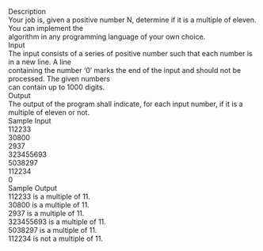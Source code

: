 Description<br>
Your job is, given a positive number N, determine if it is a multiple of eleven. You can implement the<br>
algorithm in any programming language of your own choice.<br>
Input<br>
The input consists of a series of positive number such that each number is in a new line. A line<br>
containing the number ‘0’ marks the end of the input and should not be processed. The given numbers<br>
can contain up to 1000 digits.<br>
Output<br>
The output of the program shall indicate, for each input number, if it is a multiple of eleven or not.<br>
Sample Input<br>
112233<br>
30800<br>
2937<br>
323455693<br>
5038297<br>
112234<br>
0<br>
Sample Output<br>
112233 is a multiple of 11.<br>
30800 is a multiple of 11.<br>
2937 is a multiple of 11.<br>
323455693 is a multiple of 11.<br>
5038297 is a multiple of 11.<br>
112234 is not a multiple of 11.<br>
